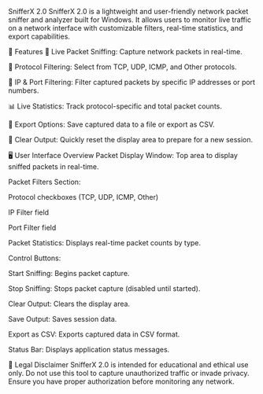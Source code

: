 SnifferX 2.0
SnifferX 2.0 is a lightweight and user-friendly network packet sniffer and analyzer built for Windows. It allows users to monitor live traffic on a network interface with customizable filters, real-time statistics, and export capabilities.

🚀 Features
📡 Live Packet Sniffing: Capture network packets in real-time.

🔎 Protocol Filtering: Select from TCP, UDP, ICMP, and Other protocols.

🎯 IP & Port Filtering: Filter captured packets by specific IP addresses or port numbers.

📊 Live Statistics: Track protocol-specific and total packet counts.

💾 Export Options: Save captured data to a file or export as CSV.

🧹 Clear Output: Quickly reset the display area to prepare for a new session.

🖥️ User Interface Overview
Packet Display Window: Top area to display sniffed packets in real-time.

Packet Filters Section:

Protocol checkboxes (TCP, UDP, ICMP, Other)

IP Filter field

Port Filter field

Packet Statistics: Displays real-time packet counts by type.

Control Buttons:

Start Sniffing: Begins packet capture.

Stop Sniffing: Stops packet capture (disabled until started).

Clear Output: Clears the display area.

Save Output: Saves session data.

Export as CSV: Exports captured data in CSV format.

Status Bar: Displays application status messages.

🔐 Legal Disclaimer
SnifferX 2.0 is intended for educational and ethical use only. Do not use this tool to capture unauthorized traffic or invade privacy. Ensure you have proper authorization before monitoring any network.

